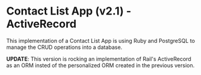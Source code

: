 # Contact List App (v2.1) - ActiveRecord

This implementation of a Contact List App is using Ruby and PostgreSQL to manage the CRUD operations into a database.

**UPDATE**: This version is rocking an implementation of Rail's ActiveRecord as an ORM insted of the personalized ORM created in the previous version.